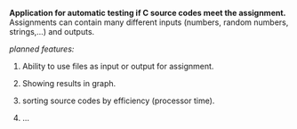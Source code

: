 **Application for automatic testing if C source codes meet the assignment.**
Assignments can contain many different inputs (numbers, random numbers, strings,...) and outputs.

*planned features:*

1. Ability to use files as input or output for assignment.

2. Showing results in graph.

3. sorting source codes by efficiency (processor time).

4. ...